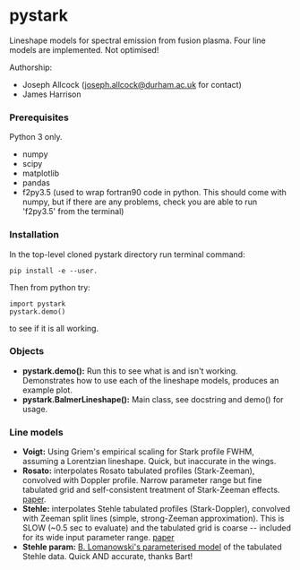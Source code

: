 # pystark

Lineshape models for spectral emission from fusion plasma. Four line models are implemented. Not optimised!

Authorship:

- Joseph Allcock (joseph.allcock@durham.ac.uk for contact)
- James Harrison


### Prerequisites

Python 3 only.

- numpy
- scipy
- matplotlib
- pandas
- f2py3.5 (used to wrap fortran90 code in python. This should come with numpy, but if there are any problems, check you are 
able to run 'f2py3.5' from the terminal)

### Installation

In the top-level cloned pystark directory run terminal command:

```
pip install -e --user.
```
Then from python try:
```
import pystark
pystark.demo()
```
to see if it is all working.

### Objects

- **pystark.demo():** Run this to see what is and isn't working. Demonstrates how to use each of the lineshape models, produces an example plot. 
- **pystark.BalmerLineshape():** Main class, see docstring and demo() for usage. 


### Line models

- **Voigt:** Using Griem's empirical scaling for Stark profile FWHM, assuming a Lorentzian lineshape. Quick, but 
inaccurate in the wings.
- **Rosato:** interpolates Rosato tabulated profiles (Stark-Zeeman), convolved with Doppler profile. Narrow parameter range but fine tabulated grid and self-consistent treatment of Stark-Zeeman effects. [paper](https://www.sciencedirect.com/science/article/pii/S0022407316305325).
- **Stehle:** interpolates Stehle tabulated profiles (Stark-Doppler), convolved with Zeeman split lines (simple, 
strong-Zeeman approximation). This is SLOW (~0.5 sec to evaluate) and the tabulated grid is coarse -- included for its wide input parameter range.  [paper](https://lerma.obspm.fr/~stehle/Articles/1999AAS140Stehle.pdf)
- **Stehle param:** [B. Lomanowski's parameterised model](http://iopscience.iop.org/article/10.1088/0029-5515/55/12/123028/meta "Bart's paper") of the tabulated Stehle data. Quick AND accurate, thanks Bart!


